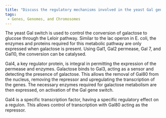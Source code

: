```yaml
---
title: "Discuss the regulatory mechanisms involved in the yeast Gal gene switch."
tags:
 - Genes, Genomes, and Chromosomes
---
```

The yeast Gal switch is used to control the conversion of galactose to glucose through the Leloir pathway. Similar to the lac operon in E. coli, the enzymes and proteins required for this metabolic pathway are only expressed when galactose is present. 
Using Gal1, Gal2 permease, Gal 7, and Gal10, the conversion can be catalysed. 

Gal4, a key regulator protein, is integral in permitting the expression of the permease and enzymes. 
Galactose binds to Gal3, acting as a sensor and detecting the presence of galactose. This allows the removal of Gal80 from the nucleus, removing the repressor and upregulating the transcription of the genes. The necessary enzymes required for galactose metabolism are then expressed, on activation of the Gal gene switch.

Gal4 is a specific transcription factor, having a specific regulatory effect on a regulon. This allows control of transcription with Gal80 acting as the repressor.  
